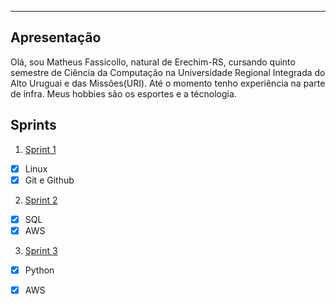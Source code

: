 ___

## Apresentação

Olá, sou Matheus Fassicollo, natural de Erechim-RS, cursando quinto semestre de Ciência da Computação na Universidade Regional Integrada do Alto Uruguai e das Missões(URI). Até o momento tenho experiência na parte de infra. Meus hobbies são os esportes e a técnologia.

## Sprints 

1. [Sprint 1](Sprint%201/README.md)
- [x] Linux
- [x] Git e Github

2. [Sprint 2](Sprint%202/README.md)
- [x] SQL
- [x] AWS

3. [Sprint 3](Sprint%203/README.md)
- [x] Python
- [x] AWS


